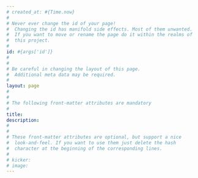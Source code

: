 ```yaml
---
# created_at: #{Time.now}
#
# Never ever change the id of your page!
#  Changing the id has manifold side effects. Most of them unwanted.
#  If you want to move or rename the page do it within the realms of
#  this project.
#
id: #{args['id']}
#
#
# Be careful in changing the layout of this page.
#  Additional meta data may be required.
#
layout: page
#
#
# The following front-matter attributes are mandatory
#
title:
description:
#
#
# These front-matter attributes are optional, but support a nice
#  look-and-feel. If you want to use them just delete the hash
#  character at the beginning of the corresponding lines.
#
# kicker:
# image:
---
```



<!-- Fußnoten -->

<!-- Links -->
